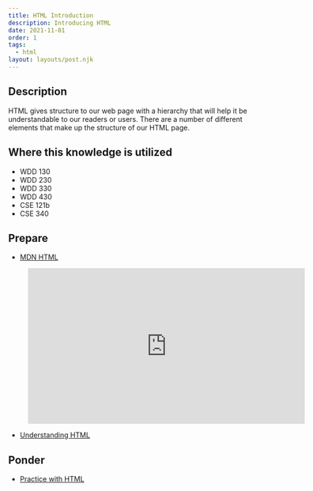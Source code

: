 ```yaml
---
title: HTML Introduction
description: Introducing HTML
date: 2021-11-01
order: 1
tags:
  - html
layout: layouts/post.njk
---
```


## Description

HTML gives structure to our web page with a hierarchy that will help it be understandable to our readers or users. There are a number of different elements that make up the structure of our HTML page.

## Where this knowledge is utilized

- WDD 130
- WDD 230
- WDD 330
- WDD 430
- CSE 121b
- CSE 340

## Prepare

- [MDN HTML](https://developer.mozilla.org/en-US/docs/Web/HTML)

<figure class="video-container">

<iframe width="560" height="315" src="https://www.youtube.com/embed/jxYtjiuPfLQ" title="YouTube video player" frameborder="0" allow="accelerometer; autoplay; clipboard-write; encrypted-media; gyroscope; picture-in-picture" allowfullscreen></iframe>
</figure>

- [Understanding HTML](prepare1)

## Ponder

- [Practice with HTML](ponder1/)
